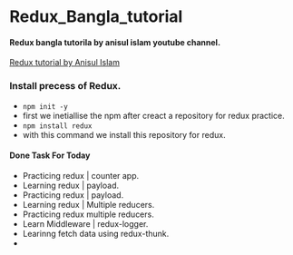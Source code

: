 # Redux_Bangla_tutorial
#### Redux bangla tutorila by anisul islam youtube channel.

[Redux tutorial by Anisul Islam](https://youtu.be/ttunWZ9sN0Q?si=5C9T0z6uaatiyDeK)

### Install precess of Redux.
-  `npm init -y`
- first we inetiallise the npm after creact a repository for redux practice.
- `npm install redux`
- with this command we install this repository for redux.



#### Done Task For Today
- Practicing redux | counter app.
- Learning redux | payload.
- Practicing redux | payload.
- Learning redux | Multiple reducers.
- Practicing redux multiple reducers.
- Learn Middleware | redux-logger.
- Learinng fetch data using redux-thunk.
- 